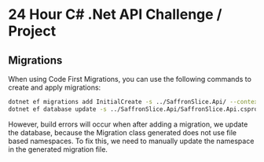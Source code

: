 # 24 Hour C# .Net API Challenge / Project

## Migrations

When using Code First Migrations, you can use the following commands to create and apply migrations:

```bash
dotnet ef migrations add InitialCreate -s ../SaffronSlice.Api/ --context AppDbContext
dotnet ef database update -s ../SaffronSlice.Api/SaffronSlice.Api.csproj --context AppDbContext
```

However, build errors will occur when after adding a migration, we update the database, because the Migration class generated does not use file based namespaces. To fix this, we need to manually update the namespace in the generated migration file.
